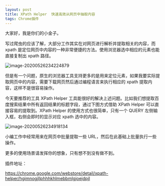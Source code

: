 ```yaml
---
layout: post
title: XPath Helper  快速高效从网页中抽取内容
tags: Chrome插件
---
```


大家好，我是你们的小金子。

写过爬虫的应该了解，大部分工作其实在对网页进行解析并提取相关的内容，而 xpath 是定位网页中内容的一种非常便捷的方法。使用浏览器选中相应的元素也能直接复制出 xpath 路径。

![image-20200526234224879](https://7465-test-3c9b5e-1-1301419220.tcb.qcloud.la/images/compress_xpath.01.png)

但是有一个问题，原生的浏览器工具支持更多的是用来定位元素，如果我要实际提取网页中的内容，需要下载网页然后通过编程语言来执行相应的 xpath 提取内容，这样不是很容易操作。

今天要推荐的工具 XPath Helper 工具能很好的解决上述问题。比如我们想提取百度搜索结果中所有返回结果的标题字段，通过下图方式借助 XPath Helper 可以直接容易的提取到。XPath Helper 的使用方式也很简单，只有一个 QUERY 左侧输入框，右侧会即时的显示对应 xpath 选中的内容。

![image-20200526234918134](https://7465-test-3c9b5e-1-1301419220.tcb.qcloud.la/images/compress_xpath.02.png)

小编工作中经常用来在网页中批量提取一些 URL，然后在此基础上批量执行一些操作。

更多的使用场景请发挥你的想象，只有想不到没有做不到。

插件地址：

https://chrome.google.com/webstore/detail/xpath-helper/hgimnogjllphhhkhlmebbmlgjoejdpjl